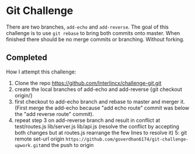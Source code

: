 # Git Challenge
There are two branches, `add-echo` and `add-reverse`. The goal of this challenge is to use `git rebase` to bring both commits onto master. When finished there should be no merge commits or branching. Without forking.

## Completed
How I attempt this challenge:
1) Clone the repo https://github.com/Interlincx/challenge-git.git
2) create the local branches of add-echo and add-reverse {git checkout origin/<branch-name>}
3) first checkout to add-echo branch and rebase to master and merger it. (First merge the add-echo because "add echo route" commit was below the "add reverse route" commit).
4) repeat step 3 on add-reverse branch and result in conflict at test/routes.js lib/server.js lib/api.js (resolve the conflict by accepting both changes but at routes.js rearrange the few lines to resolve it)
5: git remote set-url origin `https://github.com/goverdhan6174/git-challenge-upwork.git`and the push to origin

